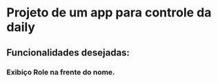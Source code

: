 # Projeto de um app para controle da daily
## Funcionalidades desejadas:
### Exibiço Role na frente do nome.
